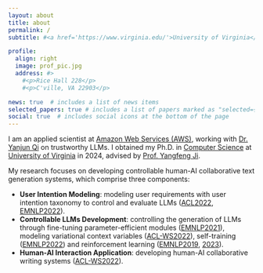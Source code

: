 ```yaml
---
layout: about
title: about
permalink: /
subtitle: #<a href='https://www.virginia.edu/'>University of Virginia</a>. Computer Science Department.

profile:
  align: right
  image: prof_pic.jpg
  address: #>
    #<p>Rice Hall 228</p>
    #<p>C'ville, VA 22903</p>

news: true  # includes a list of news items
selected_papers: true # includes a list of papers marked as "selected={true}"
social: true  # includes social icons at the bottom of the page
---
```


I am an applied scientist at [Amazon Web Services (AWS)](https://aws.amazon.com/), working with [Dr. Yanjun Qi](https://qiyanjun.github.io/Homepage/) on trustworthy LLMs.
I obtained my Ph.D. in [Computer Science](https://engineering.virginia.edu/departments/computer-science) at [University of Virginia](https://www.virginia.edu/) in 2024, advised by [Prof. Yangfeng Ji](http://yangfengji.net/).

My research focuses on developing controllable human-AI collaborative text generation systems, which comprise three components:
<ul>
  <li><b>User Intention Modeling</b>: modeling user requirements with user intention taxonomy to control and evaluate LLMs (<a href='https://aclanthology.org/2022.acl-long.250/'>ACL2022</a>, <a href='https://aclanthology.org/2022.emnlp-main.715/'>EMNLP2022</a>). </li>
  <li><b>Controllable LLMs Development</b>: controlling the generation of LLMs through fine-tuning parameter-efficient modules (<a href='https://aclanthology.org/2021.findings-emnlp.188/'>EMNLP2021</a>), modeling variational context variables (<a href='https://arxiv.org/abs/2204.01227'>ACL-WS2022</a>), self-training (<a href='https://aclanthology.org/2022.findings-emnlp.201/'>EMNLP2022</a>) and reinforcement learning (<a href='https://aclanthology.org/D19-1619/'>EMNLP2019</a>, <a href='https://arxiv.org/abs/2311.00953'>2023</a>).</li>
  <li><b>Human-AI Interaction Application</b>: developing human-AI collaborative writing systems (<a href='https://aclanthology.org/2022.in2writing-1.14/'>ACL-WS2022</a>).</li>
</ul> 